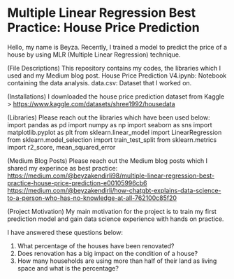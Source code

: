 # Multiple Linear Regression Best Practice: House Price Prediction

Hello, my name is Beyza. Recently, I trained a model to predict the price of a house by using MLR (Multiple Linear Regression) technique. 

(File Descriptions)
This repository contains my codes, the libraries which I used and my Medium blog post.
House Price Prediction V4.ipynb: Notebook containing the data analysis.
data.csv: Dataset that I worked on.

(Installations)
I downloaded the house price prediction dataset from Kaggle > https://www.kaggle.com/datasets/shree1992/housedata 

(Libraries)
Please reach out the libraries which have been used below: 
import pandas as pd
import numpy as np
import seaborn as sns
import matplotlib.pyplot as plt
from sklearn.linear_model import LinearRegression
from sklearn.model_selection import train_test_split
from sklearn.metrics import r2_score, mean_squared_error

(Medium Blog Posts)
Please reach out the Medium blog posts which I shared my experince as best practice:
https://medium.com/@beyzakendirli98/multiple-linear-regression-best-practice-house-price-prediction-e00105996cb6 
https://medium.com/@beyzakendirli/how-chatgbt-explains-data-science-to-a-person-who-has-no-knowledge-at-all-762100c85f20 

(Project Motivation)
My main motivation for the project is to train my first prediction model and gain data science experience with hands on practice.

I have answered these questions below:
1) What percentage of the houses have been renovated?
2) Does renovation has a big impact on the condition of a house?
3) How many households are using more than half of their land as living space and what is the percentage?
